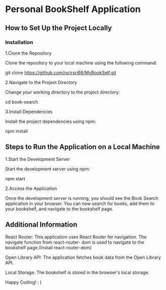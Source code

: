 # Personal BookShelf Application
## How to Set Up the Project Locally
### Installation

1.Clone the Repository

Clone the repository to your local machine using the following command:

git clone https://github.com/rsrirsri66/MyBookSelf.git

2.Navigate to the Project Directory

Change your working directory to the project directory:

cd book-search

3.Install Dependencies

Install the project dependencies using npm:

npm install

## Steps to Run the Application on a Local Machine

1.Start the Development Server

Start the development server using npm:

npm start

2.Access the Application

Once the development server is running, you should see the Book Search application in your browser. You
can now search for books, add them to your bookshelf, and navigate to the bookshelf page.

## Additional Information
React Router: This application uses React Router for navigation. The navigate function from react-router-
dom is used to navigate to the bookshelf page.(Install react-router-dom)

Open Library API: The application fetches book data from the Open Library API.

Local Storage: The bookshelf is stored in the browser's local storage.

Happy Coding! : )

